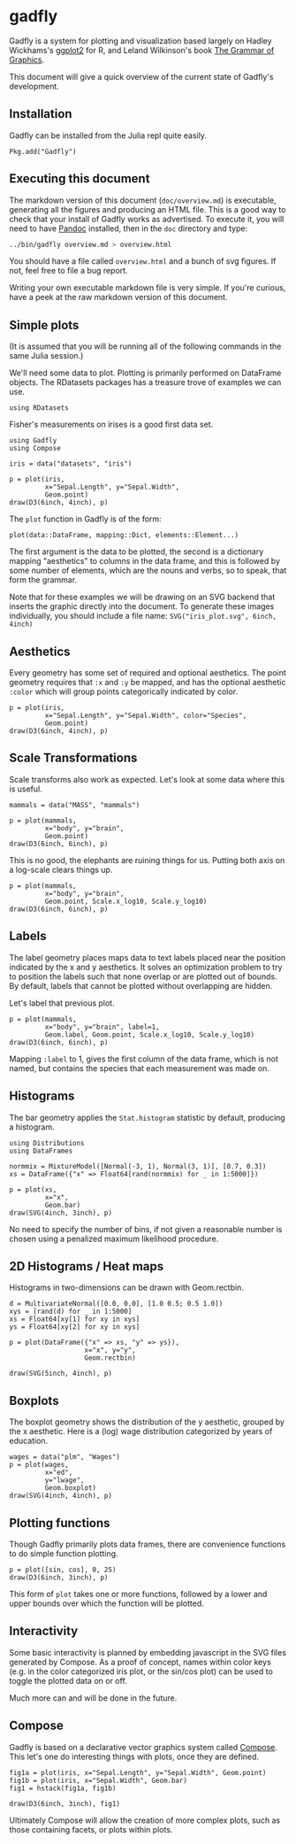 
# gadfly

Gadfly is a system for plotting and visualization based largely on Hadley
Wickhams's [ggplot2](http://ggplot2.org/) for R, and Leland Wilkinson's book
[The Grammar of Graphics](http://www.cs.uic.edu/~wilkinson/TheGrammarOfGraphics/GOG.html).

This document will give a quick overview of the current state of Gadfly's
development.

## Installation

Gadfly can be installed from the Julia repl quite easily.

```{.julia execute="false"}
Pkg.add("Gadfly")
```

## Executing this document

The markdown version of this document (`doc/overview.md`) is executable,
generating all the figures and producing an HTML file. This is a good way to
check that your install of Gadfly works as advertised. To execute it, you will
need to have [Pandoc](http://johnmacfarlane.net/pandoc/) installed, then in the
`doc` directory and type:

```{.bash execute="false"}
../bin/gadfly overview.md > overview.html
```

You should have a file called `overview.html` and a bunch of svg figures. If
not, feel free to file a bug report.

Writing your own executable markdown file is very simple. If you're curious, have
a peek at the raw markdown version of this document.


## Simple plots

(It is assumed that you will be running all of the following commands in the
same Julia session.)

We'll need some data to plot. Plotting is primarily performed on DataFrame
objects. The RDatasets packages has a treasure trove of examples we can use.

```{.julia}
using RDatasets
```

Fisher's measurements on irises is a good first data set.

```{.julia}
using Gadfly
using Compose

iris = data("datasets", "iris")

p = plot(iris,
         x="Sepal.Length", y="Sepal.Width",
         Geom.point)
draw(D3(6inch, 4inch), p)
```

The `plot` function in Gadfly is of the form:

```{.julia execute="false"}
plot(data::DataFrame, mapping::Dict, elements::Element...)
```

The first argument is the data to be plotted, the second is a dictionary
mapping "aesthetics" to columns in the data frame, and this is followed by some
number of elements, which are the nouns and verbs, so to speak, that form the
grammar.

Note that for these examples we will be drawing on an SVG backend that inserts
the graphic directly into the document. To generate these images individually,
you should include a file name: `SVG("iris_plot.svg", 6inch, 4inch)`

## Aesthetics

Every geometry has some set of required and optional aesthetics. The point
geometry requires that `:x` and `:y` be mapped, and has the optional aesthetic
`:color` which will group points categorically indicated by color.

```{.julia}
p = plot(iris,
         x="Sepal.Length", y="Sepal.Width", color="Species",
         Geom.point)
draw(D3(6inch, 4inch), p)
```

## Scale Transformations

Scale transforms also work as expected. Let's look at some data where this is
useful.

```{.julia}
mammals = data("MASS", "mammals")

p = plot(mammals,
         x="body", y="brain",
         Geom.point)
draw(D3(6inch, 6inch), p)
```

This is no good, the elephants are ruining things for us. Putting both axis on a
log-scale clears things up.

```{.julia}
p = plot(mammals,
         x="body", y="brain",
         Geom.point, Scale.x_log10, Scale.y_log10)
draw(D3(6inch, 6inch), p)
```

## Labels

The label geometry places maps data to text labels placed near the position
indicated by the x and y aesthetics. It solves an optimization problem to try to
position the labels such that none overlap or are plotted out of bounds. By
default, labels that cannot be plotted without overlapping are hidden.

Let's label that previous plot.

```{.julia}
p = plot(mammals,
         x="body", y="brain", label=1,
         Geom.label, Geom.point, Scale.x_log10, Scale.y_log10)
draw(D3(6inch, 6inch), p)
```

Mapping `:label` to 1, gives the first column of the data frame, which is not
named, but contains the species that each measurement was made on.


## Histograms

The bar geometry applies the `Stat.histogram` statistic by default, producing a
histogram.

```{.julia}
using Distributions
using DataFrames

normmix = MixtureModel([Normal(-3, 1), Normal(3, 1)], [0.7, 0.3])
xs = DataFrame({"x" => Float64[rand(normmix) for _ in 1:5000]})

p = plot(xs,
         x="x",
         Geom.bar)
draw(SVG(4inch, 3inch), p)
```

No need to specify the number of bins, if not given a reasonable number is
chosen using a penalized maximum likelihood procedure.


## 2D Histograms / Heat maps

Histograms in two-dimensions can be drawn with Geom.rectbin.

```{.julia}
d = MultivariateNormal([0.0, 0.0], [1.0 0.5; 0.5 1.0])
xys = [rand(d) for _ in 1:5000]
xs = Float64[xy[1] for xy in xys]
ys = Float64[xy[2] for xy in xys]

p = plot(DataFrame({"x" => xs, "y" => ys}),
                   x="x", y="y",
                   Geom.rectbin)

draw(SVG(5inch, 4inch), p)
```


## Boxplots

The boxplot geometry shows the distribution of the y aesthetic, grouped by the x
aesthetic. Here is a (log) wage distribution categorized by years of education.

```{.julia}
wages = data("plm", "Wages")
p = plot(wages,
         x="ed",
         y="lwage",
         Geom.boxplot)
draw(SVG(4inch, 4inch), p)
```


## Plotting functions

Though Gadfly primarily plots data frames, there are convenience functions to do
simple function plotting.

```{.julia}
p = plot([sin, cos], 0, 25)
draw(D3(6inch, 3inch), p)
```

This form of `plot` takes one or more functions, followed by a lower and upper
bounds over which the function will be plotted.


## Interactivity

Some basic interactivity is planned by embedding javascript in the SVG files
generated by Compose. As a proof of concept, names within color keys (e.g. in
the color categorized iris plot, or the sin/cos plot) can be used to toggle the
plotted data on or off.

Much more can and will be done in the future.

## Compose

Gadfly is based on a declarative vector graphics system called
[Compose](https://github.com/dcjones/Compose.jl). This let's one do interesting
things with plots, once they are defined.

```{.julia}
fig1a = plot(iris, x="Sepal.Length", y="Sepal.Width", Geom.point)
fig1b = plot(iris, x="Sepal.Width", Geom.bar)
fig1 = hstack(fig1a, fig1b)

draw(D3(6inch, 3inch), fig1)
```

Ultimately Compose will allow the creation of more complex plots, such as those
containing facets, or plots within plots.

